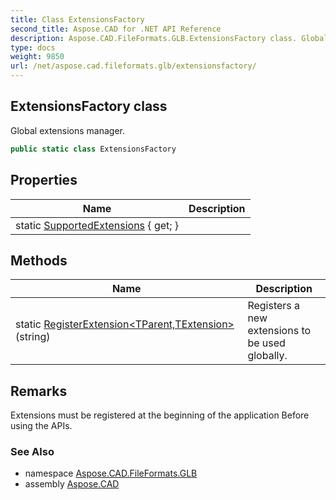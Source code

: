 ```yaml
---
title: Class ExtensionsFactory
second_title: Aspose.CAD for .NET API Reference
description: Aspose.CAD.FileFormats.GLB.ExtensionsFactory class. Global extensions manager
type: docs
weight: 9850
url: /net/aspose.cad.fileformats.glb/extensionsfactory/
---
```

## ExtensionsFactory class

Global extensions manager.

```csharp
public static class ExtensionsFactory
```

## Properties

| Name | Description |
| --- | --- |
| static [SupportedExtensions](../../aspose.cad.fileformats.glb/extensionsfactory/supportedextensions/) { get; } |  |

## Methods

| Name | Description |
| --- | --- |
| static [RegisterExtension&lt;TParent,TExtension&gt;](../../aspose.cad.fileformats.glb/extensionsfactory/registerextension/)(string) | Registers a new extensions to be used globally. |

## Remarks

Extensions must be registered at the beginning of the application Before using the APIs.

### See Also

* namespace [Aspose.CAD.FileFormats.GLB](../../aspose.cad.fileformats.glb/)
* assembly [Aspose.CAD](../../)


